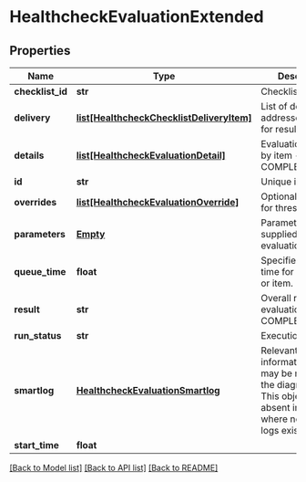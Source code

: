 # HealthcheckEvaluationExtended

## Properties
Name | Type | Description | Notes
------------ | ------------- | ------------- | -------------
**checklist_id** | **str** | Checklist to be run | [optional] 
**delivery** | [**list[HealthcheckChecklistDeliveryItem]**](HealthcheckChecklistDeliveryItem.md) | List of delivery addresses/methods for results | [optional] 
**details** | [**list[HealthcheckEvaluationDetail]**](HealthcheckEvaluationDetail.md) | Evaluation results by item - only if COMPLETED | [optional] 
**id** | **str** | Unique identifier | [optional] 
**overrides** | [**list[HealthcheckEvaluationOverride]**](HealthcheckEvaluationOverride.md) | Optional overrides for thresholds etc. | [optional] 
**parameters** | [**Empty**](Empty.md) | Parameters supplied for this evaluation | [optional] 
**queue_time** | **float** | Specifies the queue time for a checklist or item. | [optional] 
**result** | **str** | Overall result of evaluation - only if COMPLETED | [optional] 
**run_status** | **str** | Execution status | [optional] 
**smartlog** | [**HealthcheckEvaluationSmartlog**](HealthcheckEvaluationSmartlog.md) | Relevant information that may be needed for the diagnostics api. This object will be absent in the case where no relevant logs exist. | [optional] 
**start_time** | **float** |  | [optional] 

[[Back to Model list]](../README.md#documentation-for-models) [[Back to API list]](../README.md#documentation-for-api-endpoints) [[Back to README]](../README.md)


